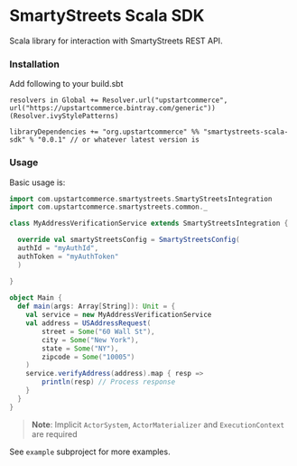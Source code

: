 # SmartyStreets Scala SDK

Scala library for interaction with SmartyStreets REST API.

### Installation

Add following to your build.sbt
```sbtshell
resolvers in Global += Resolver.url("upstartcommerce", url("https://upstartcommerce.bintray.com/generic"))(Resolver.ivyStylePatterns)

libraryDependencies += "org.upstartcommerce" %% "smartystreets-scala-sdk" % "0.0.1" // or whatever latest version is
```

### Usage

Basic usage is:
```scala
import com.upstartcommerce.smartystreets.SmartyStreetsIntegration
import com.upstartcommerce.smartystreets.common._

class MyAddressVerificationService extends SmartyStreetsIntegration {

  override val smartyStreetsConfig = SmartyStreetsConfig(
  authId = "myAuthId",
  authToken = "myAuthToken"
  )

}
    
object Main {
  def main(args: Array[String]): Unit = {
    val service = new MyAddressVerificationService
    val address = USAddressRequest(
        street = Some("60 Wall St"),
        city = Some("New York"),
        state = Some("NY"),
        zipcode = Some("10005")
    )
    service.verifyAddress(address).map { resp =>
        println(resp) // Process response
    }      
  }  
}
```
>**Note**: Implicit `ActorSystem`, `ActorMaterializer` and `ExecutionContext` are required 

See `example` subproject for more examples.
